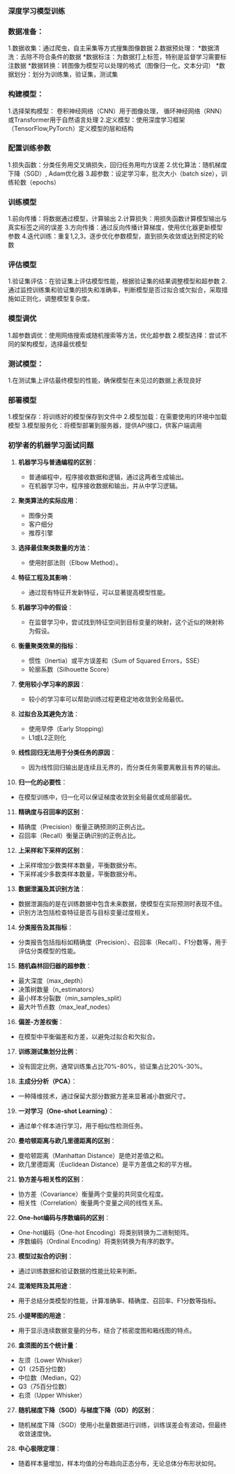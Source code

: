 ### 深度学习模型训练

### 数据准备：
   1.数据收集：通过爬虫，自主采集等方式搜集图像数据
   2.数据预处理：
     *数据清洗：去除不符合条件的数据
     *数据标注：为数据打上标签，特别是监督学习需要标注数据
     *数据转换：转图像为模型可以处理的格式（图像归一化，文本分词）
     *数据划分：划分为训练集，验证集，测试集

### 构建模型：
   1.选择架构模型： 卷积神经网络（CNN）用于图像处理， 循环神经网络（RNN）或Transformer用于自然语言处理
   2.定义模型：使用深度学习框架（TensorFlow,PyTorch）定义模型的层和结构

### 配置训练参数
   1.损失函数：分类任务用交叉熵损失，回归任务用均方误差
   2.优化算法：随机梯度下降（SGD）, Adam优化器
   3.超参数：设定学习率，批次大小（batch size），训练轮数（epochs）

### 训练模型
   1.前向传播：将数据通过模型，计算输出
   2.计算损失：用损失函数计算模型输出与真实标签之间的误差
   3.方向传播：通过反向传播计算梯度，使用优化器更新模型参数
   4.迭代训练：重复1,2,3，逐步优化参数模型，直到损失收敛或达到预定的轮数

### 评估模型
   1.验证集评估：在验证集上评估模型性能，根据验证集的结果调整模型和超参数
   2.通过监控训练集和验证集的损失和准确率，判断模型是否过拟合或欠拟合，采取措施如正则化，调整模型复杂度。

### 模型调优
   1.超参数调优：使用网络搜索或随机搜索等方法，优化超参数
   2.模型选择：尝试不同的架构模型，选择最优模型

### 测试模型：
   1.在测试集上评估最终模型的性能，确保模型在未见过的数据上表现良好

### 部署模型
   1.模型保存：将训练好的模型保存到文件中
   2.模型加载：在需要使用的环境中加载模型
   3.模型服务化：将模型部署到服务器，提供API接口，供客户端调用
   

### 初学者的机器学习面试问题

1. **机器学习与普通编程的区别**：
   - 普通编程中，程序接收数据和逻辑，通过这两者生成输出。
   - 在机器学习中，程序接收数据和输出，并从中学习逻辑。

2. **聚类算法的实际应用**：
   - 图像分类
   - 客户细分
   - 推荐引擎

3. **选择最佳聚类数量的方法**：
   - 使用肘部法则（Elbow Method）。

4. **特征工程及其影响**：
   - 通过现有特征开发新特征，可以显著提高模型性能。

5. **机器学习中的假设**：
   - 在监督学习中，尝试找到特征空间到目标变量的映射，这个近似的映射称为假设。

6. **衡量聚类效果的指标**：
   - 惯性（Inertia）或平方误差和（Sum of Squared Errors，SSE）
   - 轮廓系数（Silhouette Score）

7. **使用较小学习率的原因**：
   - 较小的学习率可以帮助训练过程更稳定地收敛到全局最优。

8. **过拟合及其避免方法**：
   - 使用早停（Early Stopping）
   - L1或L2正则化

9. **线性回归无法用于分类任务的原因**：
   - 因为线性回归输出是连续且无界的，而分类任务需要离散且有界的输出。

10. **归一化的必要性**：
   - 在模型训练中，归一化可以保证梯度收敛到全局最优或局部最优。

11. **精确度与召回率的区别**：
   - 精确度（Precision）衡量正确预测的正例占比。
   - 召回率（Recall）衡量正确识别的正例占比。

12. **上采样和下采样的区别**：
   - 上采样增加少数类样本数量，平衡数据分布。
   - 下采样减少多数类样本数量，平衡数据分布。

13. **数据泄漏及其识别方法**：
   - 数据泄漏指的是在训练数据中包含未来数据，使模型在实际预测时表现不佳。
   - 识别方法包括检查特征是否与目标变量过度相关。

14. **分类报告及其指标**：
   - 分类报告包括指标如精确度（Precision）、召回率（Recall）、F1分数等，用于评估分类模型的性能。

15. **随机森林回归器的超参数**：
   - 最大深度（max_depth）
   - 决策树数量（n_estimators）
   - 最小样本分裂数（min_samples_split）
   - 最大叶节点数（max_leaf_nodes）

16. **偏差-方差权衡**：
   - 在模型中平衡偏差和方差，以避免过拟合和欠拟合。

17. **训练测试集划分比例**：
   - 没有固定比例，通常训练集占比70%-80%，验证集占比20%-30%。

18. **主成分分析（PCA）**：
   - 一种降维技术，通过保留大部分数据方差来显著减小数据尺寸。

19. **一对学习（One-shot Learning）**：
   - 通过单个样本进行学习，用于相似性检测任务。

20. **曼哈顿距离与欧几里德距离的区别**：
   - 曼哈顿距离（Manhattan Distance）是绝对差值之和。
   - 欧几里德距离（Euclidean Distance）是平方差值之和的平方根。

21. **协方差与相关性的区别**：
   - 协方差（Covariance）衡量两个变量的共同变化程度。
   - 相关性（Correlation）衡量两个变量之间的线性关系。

22. **One-hot编码与序数编码的区别**：
   - One-hot编码（One-hot Encoding）将类别转换为二进制矩阵。
   - 序数编码（Ordinal Encoding）将类别转换为有序的数字。

23. **模型过拟合的识别**：
   - 通过训练数据和验证数据的性能比较来判断。

24. **混淆矩阵及其用途**：
   - 用于总结分类模型的性能，计算准确率、精确度、召回率、F1分数等指标。

25. **小提琴图的用途**：
   - 用于显示连续数据变量的分布，结合了核密度图和箱线图的特点。

26. **盒须图的五个统计量**：
   - 左须（Lower Whisker）
   - Q1（25百分位数）
   - 中位数（Median，Q2）
   - Q3（75百分位数）
   - 右须（Upper Whisker）

27. **随机梯度下降（SGD）与梯度下降（GD）的区别**：
   - 随机梯度下降（SGD）使用小批量数据进行训练，训练误差会有波动，但最终收敛速度快。

28. **中心极限定理**：
   - 随着样本量增加，样本均值的分布趋向正态分布，无论总体分布形状如何。

